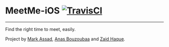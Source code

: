 # MeetMe-iOS [![TravisCI](https://travis-ci.org/Startup-Systems-MeetMe/MeetMe-iOS.svg?branch=master)](https://travis-ci.org/Startup-Systems-MeetMe/MeetMe-iOS)

----

Find the right time to meet, easily.

Project by [Mark Assad](https://github.com/marcalassad), [Anas Bouzoubaa](https://github.com/anasb) and [Zaid Haque](https://github.com/zaidhaque).